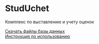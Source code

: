 # StudUchet
Комплекс по выставлению и учету оценок

<a href="https://drive.google.com/drive/folders/1UkeHmo-AAMjju2xvBYPQ9FSHZT2TVYud?usp=sharing">Скачать файлы базы данных</a><br>
<a href="https://docs.google.com/document/d/1V118T5CZWMsMZulW9uWS4l3KlutdyWuVE93XQDzx9tI/edit?usp=sharing">Инструкция по использованию</a>
